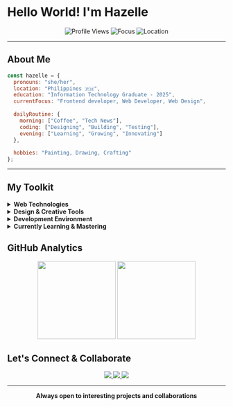 # Hello World! I'm Hazelle

<div align="center">
  <img src="https://komarev.com/ghpvc/?username=haze11e&style=for-the-badge&color=4285F4" alt="Profile Views"/>
  <img src="https://img.shields.io/badge/Focus-Frontend%20Development-4285F4?style=for-the-badge&logo=google-chrome&logoColor=white" alt="Focus"/>
  <img src="https://img.shields.io/badge/Location-Philippines-0A66C2?style=for-the-badge&logo=google-earth&logoColor=white" alt="Location"/>
</div>

---

## About Me

```javascript
const hazelle = {
  pronouns: "she/her",
  location: "Philippines 🇵🇭",
  education: "Information Technology Graduate - 2025",
  currentFocus: "Frontend developer, Web Developer, Web Design",
  
  dailyRoutine: {
    morning: ["Coffee", "Tech News"],
    coding: ["Designing", "Building", "Testing"],
    evening: ["Learning", "Growing", "Innovating"]
  },
  
  hobbies: "Painting, Drawing, Crafting"
};
```

---

## My Toolkit

<details>
<summary><b>Web Technologies</b></summary>
<br>

![JavaScript](https://img.shields.io/badge/javascript-%23323330.svg?style=for-the-badge&logo=javascript&logoColor=%23F7DF1E)
![HTML5](https://img.shields.io/badge/html5-%23E34F26.svg?style=for-the-badge&logo=html5&logoColor=white)
![CSS3](https://img.shields.io/badge/css3-%231572B6.svg?style=for-the-badge&logo=css3&logoColor=white)

</details>

<details>
<summary><b>Design & Creative Tools</b></summary>
<br>

![Figma](https://img.shields.io/badge/Figma-F24E1E?style=for-the-badge&logo=figma&logoColor=white)
![Adobe XD](https://img.shields.io/badge/Adobe%20XD-FF61F6?style=for-the-badge&logo=adobe%20xd&logoColor=white)
![Canva](https://img.shields.io/badge/Canva-00C4CC?style=for-the-badge&logo=canva&logoColor=white)

</details>

<details>
<summary><b>Development Environment</b></summary>
<br>

![VS Code](https://img.shields.io/badge/VS%20Code-007ACC?style=for-the-badge&logo=visual%20studio%20code&logoColor=white)
![Git](https://img.shields.io/badge/Git-F05032?style=for-the-badge&logo=git&logoColor=white)
![WordPress](https://img.shields.io/badge/WordPress-21759B?style=for-the-badge&logo=wordpress&logoColor=white)
![GitHub](https://img.shields.io/badge/GitHub-181717?style=for-the-badge&logo=github&logoColor=white)

</details>

<details>
<summary><b>Currently Learning & Mastering</b></summary>
<br>

![React](https://img.shields.io/badge/React-20232A?style=for-the-badge&logo=react&logoColor=61DAFB)
![Sass](https://img.shields.io/badge/Sass-CC6699?style=for-the-badge&logo=sass&logoColor=white)
![CSS3](https://img.shields.io/badge/CSS3-1572B6?style=for-the-badge&logo=css3&logoColor=white)
![JavaScript](https://img.shields.io/badge/JavaScript-F7DF1E?style=for-the-badge&logo=javascript&logoColor=black)

</details>


## GitHub Analytics
<div align="center">
  <img height="180em" src="https://github-readme-stats.vercel.app/api?username=haze11e&show_icons=true&theme=radical&include_all_commits=true&count_private=true&bg_color=0d1117&title_color=4285f4&text_color=ffffff&icon_color=4285f4&border_color=30363d"/>
  <img height="180em" src="https://github-readme-stats.vercel.app/api/top-langs/?username=haze11e&layout=compact&langs_count=8&include_all_commits=true&count_private=true&include_repo=manifeters/Labirinto&theme=radical&bg_color=0d1117&title_color=4285f4&text_color=ffffff&border_color=30363d"/>
</div>

## Let's Connect & Collaborate


<div align="center">
  <a href="https://www.linkedin.com/in/asence">
    <img src="https://img.shields.io/badge/LinkedIn-4285F4?style=for-the-badge&logo=linkedin&logoColor=white"/>
  </a>
  <a href="https://asencehazellejane1.wixsite.com/haze-portfolio">
    <img src="https://img.shields.io/badge/Portfolio-4285F4?style=for-the-badge&logo=safari&logoColor=white"/>
  </a>
  <a href="mailto:asence.hazelle@gmail.com">
    <img src="https://img.shields.io/badge/Gmail-4285F4?style=for-the-badge&logo=gmail&logoColor=white"/>
  </a>
</div>

---
<div align="center">
  <b>Always open to interesting projects and collaborations</b>
</div>
